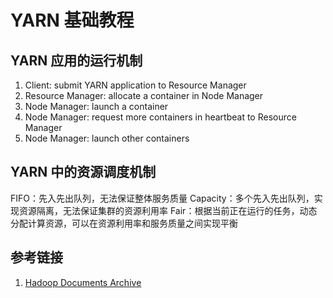 # YARN 基础教程


## YARN 应用的运行机制


1. Client: submit YARN application to Resource Manager
2. Resource Manager: allocate a container in Node Manager
3. Node Manager: launch a container
4. Node Manager: request more containers in heartbeat to Resource Manager
5. Node Manager: launch other containers

## YARN 中的资源调度机制

FIFO：先入先出队列，无法保证整体服务质量
Capacity：多个先入先出队列，实现资源隔离，无法保证集群的资源利用率
Fair：根据当前正在运行的任务，动态分配计算资源，可以在资源利用率和服务质量之间实现平衡

## 参考链接
1.  [Hadoop Documents Archive](https://hadoop.apache.org/docs/)